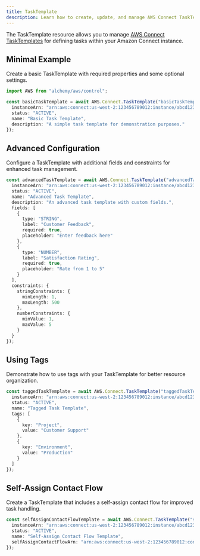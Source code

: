 ```yaml
---
title: TaskTemplate
description: Learn how to create, update, and manage AWS Connect TaskTemplates using Alchemy Cloud Control.
---
```



The TaskTemplate resource allows you to manage [AWS Connect TaskTemplates](https://docs.aws.amazon.com/connect/latest/userguide/) for defining tasks within your Amazon Connect instance.

## Minimal Example

Create a basic TaskTemplate with required properties and some optional settings.

```ts
import AWS from "alchemy/aws/control";

const basicTaskTemplate = await AWS.Connect.TaskTemplate("basicTaskTemplate", {
  instanceArn: "arn:aws:connect:us-west-2:123456789012:instance/abcd1234-5678-90ef-ghij-klmnopqrst",
  status: "ACTIVE",
  name: "Basic Task Template",
  description: "A simple task template for demonstration purposes."
});
```

## Advanced Configuration

Configure a TaskTemplate with additional fields and constraints for enhanced task management.

```ts
const advancedTaskTemplate = await AWS.Connect.TaskTemplate("advancedTaskTemplate", {
  instanceArn: "arn:aws:connect:us-west-2:123456789012:instance/abcd1234-5678-90ef-ghij-klmnopqrst",
  status: "ACTIVE",
  name: "Advanced Task Template",
  description: "An advanced task template with custom fields.",
  fields: [
    {
      type: "STRING",
      label: "Customer Feedback",
      required: true,
      placeholder: "Enter feedback here"
    },
    {
      type: "NUMBER",
      label: "Satisfaction Rating",
      required: true,
      placeholder: "Rate from 1 to 5"
    }
  ],
  constraints: {
    stringConstraints: {
      minLength: 1,
      maxLength: 500
    },
    numberConstraints: {
      minValue: 1,
      maxValue: 5
    }
  }
});
```

## Using Tags

Demonstrate how to use tags with your TaskTemplate for better resource organization.

```ts
const taggedTaskTemplate = await AWS.Connect.TaskTemplate("taggedTaskTemplate", {
  instanceArn: "arn:aws:connect:us-west-2:123456789012:instance/abcd1234-5678-90ef-ghij-klmnopqrst",
  status: "ACTIVE",
  name: "Tagged Task Template",
  tags: [
    {
      key: "Project",
      value: "Customer Support"
    },
    {
      key: "Environment",
      value: "Production"
    }
  ]
});
```

## Self-Assign Contact Flow

Create a TaskTemplate that includes a self-assign contact flow for improved task handling.

```ts
const selfAssignContactFlowTemplate = await AWS.Connect.TaskTemplate("selfAssignContactFlowTemplate", {
  instanceArn: "arn:aws:connect:us-west-2:123456789012:instance/abcd1234-5678-90ef-ghij-klmnopqrst",
  status: "ACTIVE",
  name: "Self-Assign Contact Flow Template",
  selfAssignContactFlowArn: "arn:aws:connect:us-west-2:123456789012:contact-flow/abcdef12-3456-7890-abcd-ef1234567890"
});
```

